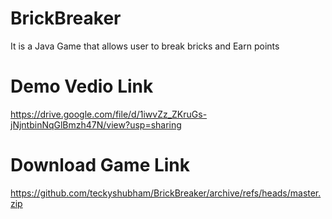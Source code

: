 # BrickBreaker
It is a Java Game that allows user to break bricks and Earn points
# Demo Vedio Link
https://drive.google.com/file/d/1iwvZz_ZKruGs-jNjntbinNqGlBmzh47N/view?usp=sharing
# Download Game Link
https://github.com/teckyshubham/BrickBreaker/archive/refs/heads/master.zip
